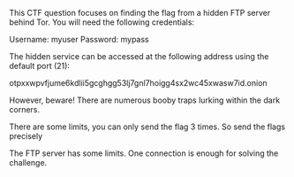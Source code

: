 This CTF question focuses on finding the flag from a hidden FTP server behind Tor. You will need the following credentials:

Username: myuser
Password: mypass

The hidden service can be accessed at the following address using the default port (21):

otpxxwpvfjume6kdlii5gcghgg53lj7gnl7hoigg4sx2wc45xwasw7id.onion

However, beware! There are numerous booby traps lurking within the dark corners.

There are some limits, you can only send the flag 3 times. So send the flags precisely

The FTP server has some limits. One connection is enough for solving the challenge.
